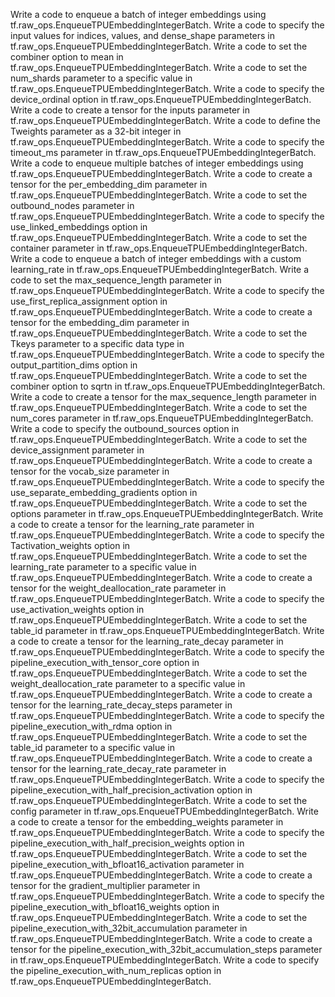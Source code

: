 Write a code to enqueue a batch of integer embeddings using tf.raw_ops.EnqueueTPUEmbeddingIntegerBatch.
Write a code to specify the input values for indices, values, and dense_shape parameters in tf.raw_ops.EnqueueTPUEmbeddingIntegerBatch.
Write a code to set the combiner option to mean in tf.raw_ops.EnqueueTPUEmbeddingIntegerBatch.
Write a code to set the num_shards parameter to a specific value in tf.raw_ops.EnqueueTPUEmbeddingIntegerBatch.
Write a code to specify the device_ordinal option in tf.raw_ops.EnqueueTPUEmbeddingIntegerBatch.
Write a code to create a tensor for the inputs parameter in tf.raw_ops.EnqueueTPUEmbeddingIntegerBatch.
Write a code to define the Tweights parameter as a 32-bit integer in tf.raw_ops.EnqueueTPUEmbeddingIntegerBatch.
Write a code to specify the timeout_ms parameter in tf.raw_ops.EnqueueTPUEmbeddingIntegerBatch.
Write a code to enqueue multiple batches of integer embeddings using tf.raw_ops.EnqueueTPUEmbeddingIntegerBatch.
Write a code to create a tensor for the per_embedding_dim parameter in tf.raw_ops.EnqueueTPUEmbeddingIntegerBatch.
Write a code to set the outbound_nodes parameter in tf.raw_ops.EnqueueTPUEmbeddingIntegerBatch.
Write a code to specify the use_linked_embeddings option in tf.raw_ops.EnqueueTPUEmbeddingIntegerBatch.
Write a code to set the container parameter in tf.raw_ops.EnqueueTPUEmbeddingIntegerBatch.
Write a code to enqueue a batch of integer embeddings with a custom learning_rate in tf.raw_ops.EnqueueTPUEmbeddingIntegerBatch.
Write a code to set the max_sequence_length parameter in tf.raw_ops.EnqueueTPUEmbeddingIntegerBatch.
Write a code to specify the use_first_replica_assignment option in tf.raw_ops.EnqueueTPUEmbeddingIntegerBatch.
Write a code to create a tensor for the embedding_dim parameter in tf.raw_ops.EnqueueTPUEmbeddingIntegerBatch.
Write a code to set the Tkeys parameter to a specific data type in tf.raw_ops.EnqueueTPUEmbeddingIntegerBatch.
Write a code to specify the output_partition_dims option in tf.raw_ops.EnqueueTPUEmbeddingIntegerBatch.
Write a code to set the combiner option to sqrtn in tf.raw_ops.EnqueueTPUEmbeddingIntegerBatch.
Write a code to create a tensor for the max_sequence_length parameter in tf.raw_ops.EnqueueTPUEmbeddingIntegerBatch.
Write a code to set the num_cores parameter in tf.raw_ops.EnqueueTPUEmbeddingIntegerBatch.
Write a code to specify the outbound_sources option in tf.raw_ops.EnqueueTPUEmbeddingIntegerBatch.
Write a code to set the device_assignment parameter in tf.raw_ops.EnqueueTPUEmbeddingIntegerBatch.
Write a code to create a tensor for the vocab_size parameter in tf.raw_ops.EnqueueTPUEmbeddingIntegerBatch.
Write a code to specify the use_separate_embedding_gradients option in tf.raw_ops.EnqueueTPUEmbeddingIntegerBatch.
Write a code to set the options parameter in tf.raw_ops.EnqueueTPUEmbeddingIntegerBatch.
Write a code to create a tensor for the learning_rate parameter in tf.raw_ops.EnqueueTPUEmbeddingIntegerBatch.
Write a code to specify the Tactivation_weights option in tf.raw_ops.EnqueueTPUEmbeddingIntegerBatch.
Write a code to set the learning_rate parameter to a specific value in tf.raw_ops.EnqueueTPUEmbeddingIntegerBatch.
Write a code to create a tensor for the weight_deallocation_rate parameter in tf.raw_ops.EnqueueTPUEmbeddingIntegerBatch.
Write a code to specify the use_activation_weights option in tf.raw_ops.EnqueueTPUEmbeddingIntegerBatch.
Write a code to set the table_id parameter in tf.raw_ops.EnqueueTPUEmbeddingIntegerBatch.
Write a code to create a tensor for the learning_rate_decay parameter in tf.raw_ops.EnqueueTPUEmbeddingIntegerBatch.
Write a code to specify the pipeline_execution_with_tensor_core option in tf.raw_ops.EnqueueTPUEmbeddingIntegerBatch.
Write a code to set the weight_deallocation_rate parameter to a specific value in tf.raw_ops.EnqueueTPUEmbeddingIntegerBatch.
Write a code to create a tensor for the learning_rate_decay_steps parameter in tf.raw_ops.EnqueueTPUEmbeddingIntegerBatch.
Write a code to specify the pipeline_execution_with_rdma option in tf.raw_ops.EnqueueTPUEmbeddingIntegerBatch.
Write a code to set the table_id parameter to a specific value in tf.raw_ops.EnqueueTPUEmbeddingIntegerBatch.
Write a code to create a tensor for the learning_rate_decay_rate parameter in tf.raw_ops.EnqueueTPUEmbeddingIntegerBatch.
Write a code to specify the pipeline_execution_with_half_precision_activation option in tf.raw_ops.EnqueueTPUEmbeddingIntegerBatch.
Write a code to set the config parameter in tf.raw_ops.EnqueueTPUEmbeddingIntegerBatch.
Write a code to create a tensor for the embedding_weights parameter in tf.raw_ops.EnqueueTPUEmbeddingIntegerBatch.
Write a code to specify the pipeline_execution_with_half_precision_weights option in tf.raw_ops.EnqueueTPUEmbeddingIntegerBatch.
Write a code to set the pipeline_execution_with_bfloat16_activation parameter in tf.raw_ops.EnqueueTPUEmbeddingIntegerBatch.
Write a code to create a tensor for the gradient_multiplier parameter in tf.raw_ops.EnqueueTPUEmbeddingIntegerBatch.
Write a code to specify the pipeline_execution_with_bfloat16_weights option in tf.raw_ops.EnqueueTPUEmbeddingIntegerBatch.
Write a code to set the pipeline_execution_with_32bit_accumulation parameter in tf.raw_ops.EnqueueTPUEmbeddingIntegerBatch.
Write a code to create a tensor for the pipeline_execution_with_32bit_accumulation_steps parameter in tf.raw_ops.EnqueueTPUEmbeddingIntegerBatch.
Write a code to specify the pipeline_execution_with_num_replicas option in tf.raw_ops.EnqueueTPUEmbeddingIntegerBatch.